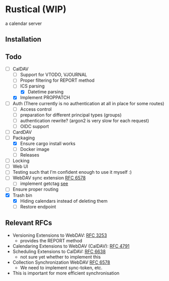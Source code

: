 # Rustical (WIP)

a calendar server

## Installation

## Todo

- [ ] CalDAV
  - [ ] Support for VTODO, VJOURNAL
  - [ ] Proper filtering for REPORT method
  - [ ] ICS parsing
    - [x] Datetime parsing
  - [x] Implement PROPPATCH
- [ ] Auth (There currently is no authentication at all in place for some routes)
  - [ ] Access control
  - [ ] preparation for different principal types (groups)
  - [ ] authentication rewrite? (argon2 is very slow for each request)
  - [ ] OIDC support
- [ ] CardDAV
- [ ] Packaging
  - [x] Ensure cargo install works
  - [ ] Docker image
  - [ ] Releases
- [ ] Locking
- [ ] Web UI
- [ ] Testing such that I'm confident enough to use it myself :)
- [ ] WebDAV sync extension [RFC 6578](https://www.rfc-editor.org/rfc/rfc6578)
  - [ ] implement getctag [see](https://github.com/apple/ccs-calendarserver/blob/master/doc/Extensions/caldav-ctag.txt)
- [ ] Ensure proper routing
- [x] Trash bin
  - [x] Hiding calendars instead of deleting them
  - [ ] Restore endpoint

## Relevant RFCs

- Versioning Extensions to WebDAV: [RFC 3253](https://datatracker.ietf.org/doc/html/rfc3253)
  - provides the REPORT method
- Calendaring Extensions to WebDAV (CalDAV): [RFC 4791](https://datatracker.ietf.org/doc/html/rfc4791)
- Scheduling Extensions to CalDAV: [RFC 6638](https://datatracker.ietf.org/doc/html/rfc6638)
  - not sure yet whether to implement this
- Collection Synchronization WebDAV [RFC 6578](https://datatracker.ietf.org/doc/html/rfc6578)
  - We need to implement sync-token, etc.
- This is important for more efficient synchronisation
